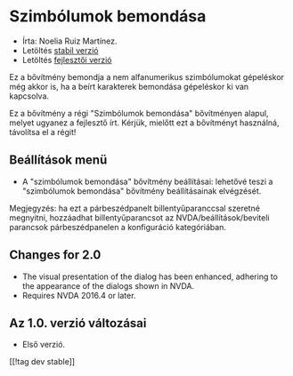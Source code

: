 # Szimbólumok bemondása #

*	Írta: Noelia Ruiz Martínez.
*	Letöltés [stabil verzió][1]
*	Letöltés [fejlesztői verzió][2]

Ez a bővítmény bemondja a nem alfanumerikus szimbólumokat gépeléskor még
akkor is, ha a beírt karakterek bemondása gépeléskor ki van kapcsolva.

Ez a bővítmény a régi "Szimbólumok bemondása" bővítményen alapul, melyet
ugyanez a fejlesztő írt. Kérjük, mielőtt ezt a bővítményt használná,
távolítsa el a régit!

## Beállítások menü ##
*	A "szimbólumok bemondása" bővítmény beállításai: lehetővé teszi a
  "szimbólumok bemondása" bővítmény beállításainak elvégzését. 

Megjegyzés: ha ezt a párbeszédpanelt billentyűparanccsal szeretné megnyitni,
hozzáadhat billentyűparancsot az NVDA/beállítások/beviteli parancsok
párbeszédpanelen a konfiguráció kategóriában.

## Changes for 2.0 ##
*	The visual presentation of the dialog has been enhanced, adhering to the
  appearance of the dialogs shown in NVDA.
*	Requires NVDA 2016.4 or later.

## Az 1.0. verzió változásai ##
*	Első verzió.

[[!tag dev stable]]

[1]: http://addons.nvda-project.org/files/get.php?file=rsy

[2]: http://addons.nvda-project.org/files/get.php?file=rsy-dev
